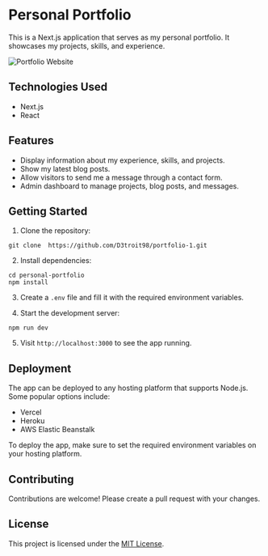 # Personal Portfolio

This is a Next.js application that serves as my personal portfolio. It showcases my projects, skills, and experience.


![Portfolio Website](https://i.ibb.co/WgPMpts/image.png)
## Technologies Used

- Next.js
- React

## Features

- Display information about my experience, skills, and projects.
- Show my latest blog posts.
- Allow visitors to send me a message through a contact form.
- Admin dashboard to manage projects, blog posts, and messages.

## Getting Started

1. Clone the repository:

```
git clone  https://github.com/D3troit98/portfolio-1.git
```


2. Install dependencies:
```
cd personal-portfolio
npm install

```

3. Create a `.env` file and fill it with the required environment variables.

4. Start the development server:
```
npm run dev

```
5. Visit `http://localhost:3000` to see the app running.

## Deployment

The app can be deployed to any hosting platform that supports Node.js. Some popular options include:

- Vercel
- Heroku
- AWS Elastic Beanstalk

To deploy the app, make sure to set the required environment variables on your hosting platform.

## Contributing

Contributions are welcome! Please create a pull request with your changes.

## License

This project is licensed under the [MIT License](LICENSE).

